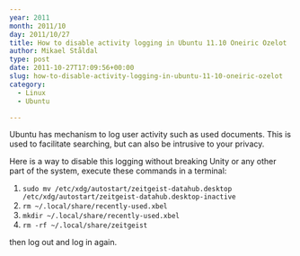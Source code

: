 ```yaml
---
year: 2011
month: 2011/10
day: 2011/10/27
title: How to disable activity logging in Ubuntu 11.10 Oneiric Ozelot
author: Mikael Ståldal
type: post
date: 2011-10-27T17:09:56+00:00
slug: how-to-disable-activity-logging-in-ubuntu-11-10-oneiric-ozelot
category:
  - Linux
  - Ubuntu

---
```

Ubuntu has mechanism to log user activity such as used documents. This is used to facilitate searching, but can also be intrusive to your privacy.

Here is a way to disable this logging without breaking Unity or any other part of the system, execute these commands in a terminal:

  1. `sudo mv /etc/xdg/autostart/zeitgeist-datahub.desktop /etc/xdg/autostart/zeitgeist-datahub.desktop-inactive`
  2. `rm ~/.local/share/recently-used.xbel`
  3. `mkdir ~/.local/share/recently-used.xbel`
  4. `rm -rf ~/.local/share/zeitgeist`

then log out and log in again.